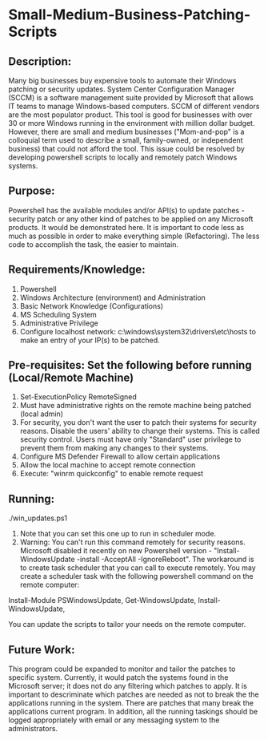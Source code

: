 # Small-Medium-Business-Patching-Scripts

Description:
------------
Many big businesses buy expensive tools to automate their Windows patching or security updates. System Center Configuration Manager (SCCM) is a software management suite provided by Microsoft that allows IT teams to manage Windows-based computers. SCCM of different vendors are the most populator product. This tool is good for businesses with over 30 or more Windows running in the environment with million dollar budget. However, there are small and medium businesses ("Mom-and-pop" is a colloquial term used to describe a small, family-owned, or independent business) that could  not afford the tool. This issue could be resolved by developing powershell scripts to locally and remotely patch Windows systems.

Purpose:
--------
Powershell has the available modules and/or API(s) to update patches - security patch or any other kind of patches to be applied on any Microsoft products. It would be demonstrated here. It is important to code less as much as possible in order to make everything simple (Refactoring). The less code to accomplish the task, the easier to maintain.

Requirements/Knowledge:
------------
1. Powershell
2. Windows Architecture (environment) and Administration
3. Basic Network Knowledge (Configurations)
4. MS Scheduling System
5. Administrative Privilege
6. Configure localhost network: c:\windows\system32\drivers\etc\hosts to make an entry of your IP(s) to be patched.


Pre-requisites: Set the following before running (Local/Remote Machine)
------------------------------------------------
1.  Set-ExecutionPolicy RemoteSigned
2.  Must have administrative rights on the remote machine being patched (local admin)
3.  For security, you don't want the user to patch their systems for security reasons. Disable the users' ability to change their systems. This is called security control. Users must have only "Standard" user privilege to prevent them from making any changes to their systems.
4. Configure MS Defender Firewall to allow certain applications
5. Allow the local machine to accept remote connection
6. Execute: "winrm quickconfig" to enable remote request

Running:
--------
./win_updates.ps1

1. Note that you can set this one up to run in scheduler mode.
2. Warning: You can't run this command remotely for security reasons. Microsoft disabled it recently on new Powershell version - "Install-WindowsUpdate -install -AcceptAll -IgnoreReboot". The workaround is to create task scheduler that you can call to execute remotely. You may create a scheduler task with the following powershell command on the remote computer:

Install-Module PSWindowsUpdate,
Get-WindowsUpdate,
Install-WindowsUpdate,

You can update the scripts to tailor your needs on the remote computer.


Future Work:
------------
This program could be expanded to monitor and tailor the patches to specific system. Currently, it would patch the systems found in the Microsoft server; it does not do any filtering which patches to apply. It is important to descriminate which patches are needed as not to break the the applications running in the system. There are patches that many break the applications current program. In addition, all the running taskings should be logged appropriately with email or any messaging system to the administrators.
